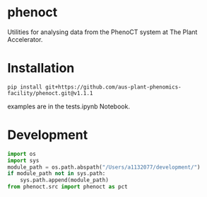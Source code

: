 # phenoct
Utilities for analysing data from the PhenoCT system at The Plant Accelerator.



# Installation
`pip install git+https://github.com/aus-plant-phenomics-facility/phenoct.git@v1.1.1`


examples are in the tests.ipynb Notebook.

# Development
```python
import os
import sys
module_path = os.path.abspath("/Users/a1132077/development/")
if module_path not in sys.path:
    sys.path.append(module_path)
from phenoct.src import phenoct as pct

```
